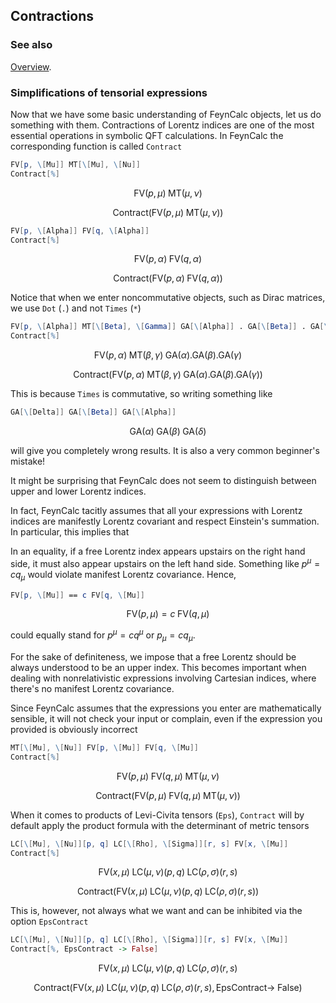 ## Contractions

### See also

[Overview](Extra/FeynCalc.md).

### Simplifications of tensorial expressions

Now that we have some basic understanding of FeynCalc objects, let us do something with them. Contractions of Lorentz indices are one of the most essential operations in symbolic QFT calculations. In FeynCalc the corresponding function is called `Contract`

```mathematica
FV[p, \[Mu]] MT[\[Mu], \[Nu]]
Contract[%]
```

$$\text{FV}(p,\mu ) \;\text{MT}(\mu ,\nu )$$

$$\text{Contract}(\text{FV}(p,\mu ) \;\text{MT}(\mu ,\nu ))$$

```mathematica
FV[p, \[Alpha]] FV[q, \[Alpha]]
Contract[%]
```

$$\text{FV}(p,\alpha ) \;\text{FV}(q,\alpha )$$

$$\text{Contract}(\text{FV}(p,\alpha ) \;\text{FV}(q,\alpha ))$$

Notice that when we enter noncommutative objects, such as Dirac matrices, we use `Dot` (`.`) and not `Times` (`*`) 

```mathematica
FV[p, \[Alpha]] MT[\[Beta], \[Gamma]] GA[\[Alpha]] . GA[\[Beta]] . GA[\[Gamma]]
Contract[%]
```

$$\text{FV}(p,\alpha ) \;\text{MT}(\beta ,\gamma ) \;\text{GA}(\alpha ).\text{GA}(\beta ).\text{GA}(\gamma )$$

$$\text{Contract}(\text{FV}(p,\alpha ) \;\text{MT}(\beta ,\gamma ) \;\text{GA}(\alpha ).\text{GA}(\beta ).\text{GA}(\gamma ))$$

This is because `Times` is commutative, so writing something like

```mathematica
GA[\[Delta]] GA[\[Beta]] GA[\[Alpha]]
```

$$\text{GA}(\alpha ) \;\text{GA}(\beta ) \;\text{GA}(\delta )$$

will give you completely wrong results. It is also a very common beginner's mistake!

It might be surprising that FeynCalc does not seem to distinguish between upper and lower Lorentz indices. 

In fact, FeynCalc tacitly assumes that all your expressions with Lorentz indices are manifestly Lorentz covariant and respect Einstein's summation. In particular, this implies that

In an equality, if a free Lorentz index appears upstairs on the right hand side, it must also appear upstairs
on the left hand side. Something like $p^{\mu} = c q_{\mu}$ would violate manifest Lorentz covariance. Hence,

```mathematica
FV[p, \[Mu]] == c FV[q, \[Mu]]
```

$$\text{FV}(p,\mu )=c \;\text{FV}(q,\mu )$$

could equally stand for $p^{\mu} = c q^{\mu}$ or $p_{\mu} = c q_{\mu}$. 

For the sake of definiteness, we impose that a free Lorentz should be always understood to be an upper index. This becomes important when dealing with nonrelativistic expressions involving Cartesian indices, where there's no manifest Lorentz covariance.

Since FeynCalc assumes that the expressions you enter are mathematically sensible, it will not check your input or complain, even if the expression you provided is obviously incorrect

```mathematica
MT[\[Mu], \[Nu]] FV[p, \[Mu]] FV[q, \[Mu]]
Contract[%]
```

$$\text{FV}(p,\mu ) \;\text{FV}(q,\mu ) \;\text{MT}(\mu ,\nu )$$

$$\text{Contract}(\text{FV}(p,\mu ) \;\text{FV}(q,\mu ) \;\text{MT}(\mu ,\nu ))$$

When it comes to products of Levi-Civita tensors (`Eps`), `Contract` will by default apply the product formula with the determinant of metric tensors

```mathematica
LC[\[Mu], \[Nu]][p, q] LC[\[Rho], \[Sigma]][r, s] FV[x, \[Mu]]
Contract[%]
```

$$\text{FV}(x,\mu ) \;\text{LC}(\mu ,\nu )(p,q) \;\text{LC}(\rho ,\sigma )(r,s)$$

$$\text{Contract}(\text{FV}(x,\mu ) \;\text{LC}(\mu ,\nu )(p,q) \;\text{LC}(\rho ,\sigma )(r,s))$$

This is, however, not always what we want and can be inhibited via the option `EpsContract`

```mathematica
LC[\[Mu], \[Nu]][p, q] LC[\[Rho], \[Sigma]][r, s] FV[x, \[Mu]]
Contract[%, EpsContract -> False]
```

$$\text{FV}(x,\mu ) \;\text{LC}(\mu ,\nu )(p,q) \;\text{LC}(\rho ,\sigma )(r,s)$$

$$\text{Contract}(\text{FV}(x,\mu ) \;\text{LC}(\mu ,\nu )(p,q) \;\text{LC}(\rho ,\sigma )(r,s),\text{EpsContract}\to \;\text{False})$$
